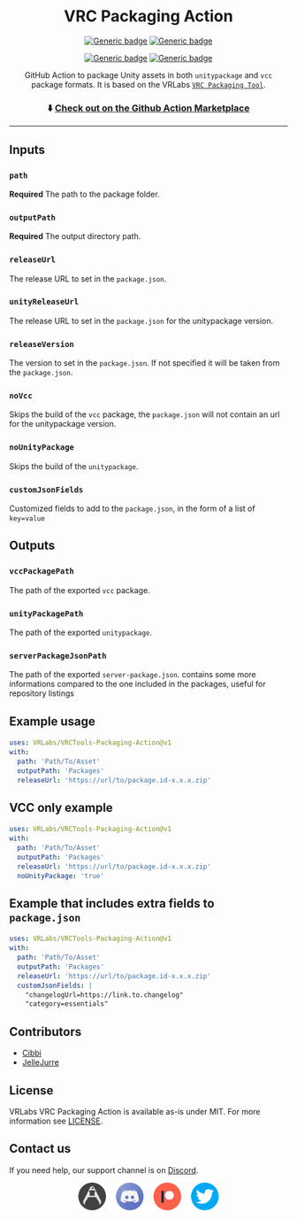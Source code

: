 <div align="center">

# VRC Packaging Action

[![Generic badge](https://img.shields.io/github/release/VRLabs/VRCTools-Packaging-Action?display_name=tag&label=Release)](https://github.com/VRLabs/VRCTools-Packaging-Action/releases/latest)
[![Generic badge](https://img.shields.io/badge/License-MIT-informational.svg)](https://github.com/VRLabs/VRCTools-Packaging-Action/blob/main/LICENSE)

[![Generic badge](https://img.shields.io/discord/706913824607043605?color=%237289da&label=DISCORD&logo=Discord&style=for-the-badge)](https://discord.vrlabs.dev/)
[![Generic badge](https://img.shields.io/endpoint.svg?url=https%3A%2F%2Fshieldsio-patreon.vercel.app%2Fapi%3Fusername%3Dvrlabs%26type%3Dpatrons&style=for-the-badge)](https://patreon.vrlabs.dev/)

GitHub Action to package Unity assets in both `unitypackage` and `vcc` package formats. It is based on the VRLabs [`VRC Packaging Tool`](https://github.com/VRLabs/VRCTools-Packaging).

### ⬇️ [Check out on the Github Action Marketplace](https://github.com/marketplace/actions/vrc-packaging-action)

</div>

---

## Inputs

### `path`

**Required** The path to the package folder.

### `outputPath`

**Required** The output directory path.

### `releaseUrl`

The release URL to set in the `package.json`.

### `unityReleaseUrl`

The release URL to set in the `package.json` for the unitypackage version.

### `releaseVersion`

The version to set in the `package.json`. If not specified it will be taken from the `package.json`.

### `noVcc`

Skips the build of the `vcc` package, the `package.json` will not contain an url for the unitypackage version.

### `noUnityPackage`

Skips the build of the `unitypackage`.

### `customJsonFields`

Customized fields to add to the `package.json`, in the form of a list of `key=value`

## Outputs

### `vccPackagePath`

The path of the exported `vcc` package.

### `unityPackagePath`

The path of the exported `unitypackage`.

### `serverPackageJsonPath`

The path of the exported `server-package.json`. contains some more informations compared to the one included in the packages, useful for repository listings

## Example usage

```yaml
uses: VRLabs/VRCTools-Packaging-Action@v1
with:
  path: 'Path/To/Asset'
  outputPath: 'Packages'
  releaseUrl: 'https://url/to/package.id-x.x.x.zip'
```

## VCC only example


```yaml
uses: VRLabs/VRCTools-Packaging-Action@v1
with:
  path: 'Path/To/Asset'
  outputPath: 'Packages'
  releaseUrl: 'https://url/to/package.id-x.x.x.zip'
  noUnityPackage: 'true'
```

## Example that includes extra fields to `package.json`

```yaml
uses: VRLabs/VRCTools-Packaging-Action@v1
with:
  path: 'Path/To/Asset'
  outputPath: 'Packages'
  releaseUrl: 'https://url/to/package.id-x.x.x.zip'
  customJsonFields: |
    "changelogUrl=https://link.to.changelog"
    "category=essentials"
```

## Contributors

* [Cibbi](https://github.com/Cibbi)
* [JelleJurre](https://github.com/jellejurre)

## License

VRLabs VRC Packaging Action is available as-is under MIT. For more information see [LICENSE](https://github.com/VRLabs/VRC-Packaging-Action/blob/main/LICENSE).

## Contact us

If you need help, our support channel is on [Discord](https://discord.vrlabs.dev). 

<div align="center">

[<img src="https://github.com/VRLabs/Resources/raw/main/Icons/VRLabs.png" width="50" height="50">](https://vrlabs.dev "VRLabs")
<img src="https://github.com/VRLabs/Resources/raw/main/Icons/Empty.png" width="10">
[<img src="https://github.com/VRLabs/Resources/raw/main/Icons/Discord.png" width="50" height="50">](https://discord.vrlabs.dev/ "VRLabs")
<img src="https://github.com/VRLabs/Resources/raw/main/Icons/Empty.png" width="10">
[<img src="https://github.com/VRLabs/Resources/raw/main/Icons/Patreon.png" width="50" height="50">](https://patreon.vrlabs.dev/ "VRLabs")
<img src="https://github.com/VRLabs/Resources/raw/main/Icons/Empty.png" width="10">
[<img src="https://github.com/VRLabs/Resources/raw/main/Icons/Twitter.png" width="50" height="50">](https://twitter.com/vrlabsdev "VRLabs")

</div>


